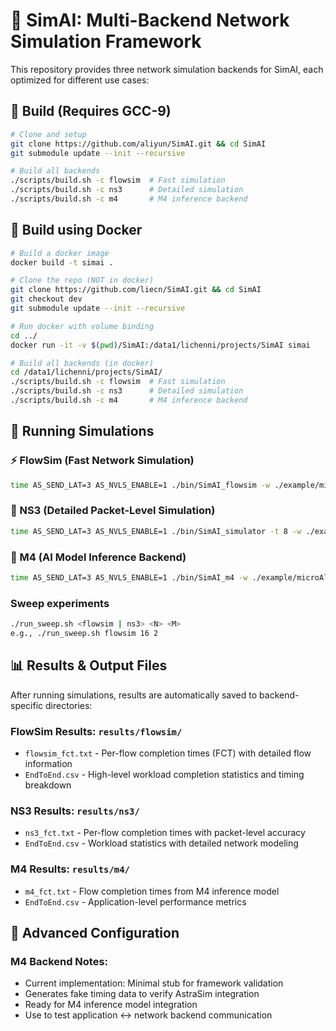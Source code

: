 # 🚀 SimAI: Multi-Backend Network Simulation Framework

This repository provides three network simulation backends for SimAI, each optimized for different use cases:

## 🔧 Build (Requires GCC-9)
```bash
# Clone and setup
git clone https://github.com/aliyun/SimAI.git && cd SimAI
git submodule update --init --recursive

# Build all backends
./scripts/build.sh -c flowsim  # Fast simulation
./scripts/build.sh -c ns3      # Detailed simulation  
./scripts/build.sh -c m4       # M4 inference backend
```

## 🔧 Build using Docker
```bash
# Build a docker image
docker build -t simai .

# Clone the repo (NOT in docker)
git clone https://github.com/liecn/SimAI.git && cd SimAI
git checkout dev
git submodule update --init --recursive

# Run docker with volume binding
cd ../
docker run -it -v $(pwd)/SimAI:/data1/lichenni/projects/SimAI simai

# Build all backends (in docker)
cd /data1/lichenni/projects/SimAI/
./scripts/build.sh -c flowsim  # Fast simulation
./scripts/build.sh -c ns3      # Detailed simulation  
./scripts/build.sh -c m4       # M4 inference backend
```

## 🏃 Running Simulations

### ⚡ FlowSim (Fast Network Simulation)
```bash
time AS_SEND_LAT=3 AS_NVLS_ENABLE=1 ./bin/SimAI_flowsim -w ./example/microAllReduce_16gpus.txt -n ./Spectrum-X_128g_8gps_100Gbps_A100
```

### 🔬 NS3 (Detailed Packet-Level Simulation)
```bash
time AS_SEND_LAT=3 AS_NVLS_ENABLE=1 ./bin/SimAI_simulator -t 8 -w ./example/microAllReduce_16gpus.txt -n ./Spectrum-X_128g_8gps_100Gbps_A100 -c astra-sim-alibabacloud/inputs/config/SimAI.conf -r
```

### 🧪 M4 (AI Model Inference Backend)
```bash
time AS_SEND_LAT=3 AS_NVLS_ENABLE=1 ./bin/SimAI_m4 -w ./example/microAllReduce_16gpus.txt -n ./Spectrum-X_128g_8gps_100Gbps_A100
```

### Sweep experiments
```bash
./run_sweep.sh <flowsim | ns3> <N> <M>
e.g., ./run_sweep.sh flowsim 16 2
```

## 📊 Results & Output Files

After running simulations, results are automatically saved to backend-specific directories:

### FlowSim Results: `results/flowsim/`
- `flowsim_fct.txt` - Per-flow completion times (FCT) with detailed flow information
- `EndToEnd.csv` - High-level workload completion statistics and timing breakdown

### NS3 Results: `results/ns3/`  
- `ns3_fct.txt` - Per-flow completion times with packet-level accuracy
- `EndToEnd.csv` - Workload statistics with detailed network modeling

### M4 Results: `results/m4/`
- `m4_fct.txt` - Flow completion times from M4 inference model
- `EndToEnd.csv` - Application-level performance metrics

## 🎯 Advanced Configuration

### M4 Backend Notes:
- Current implementation: Minimal stub for framework validation
- Generates fake timing data to verify AstraSim integration
- Ready for M4 inference model integration
- Use to test application ↔ network backend communication
